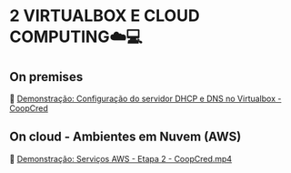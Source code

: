 # 2	VIRTUALBOX E CLOUD COMPUTING☁️💻 

## On premises
🔗 [Demonstração: Configuração do servidor DHCP e DNS no Virtualbox - CoopCred](https://www.youtube.com/watch?v=W7aocVNanKU)

## On cloud - Ambientes em Nuvem (AWS)

🔗 [Demonstração: Serviços AWS - Etapa 2 - CoopCred.mp4](https://drive.google.com/file/d/17X_xe7xSr5GN_TKDaL4blsyJ0giir7tw/view?usp=sharing) 
